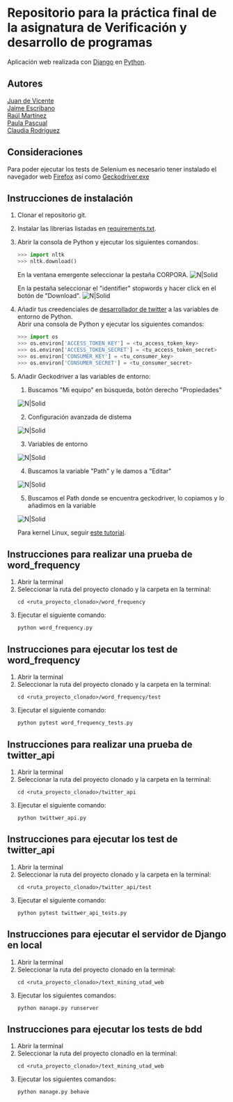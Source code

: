 # Repositorio para la práctica final de la asignatura de Verificación y desarrollo de programas
Aplicación web realizada con [Django](https://www.djangoproject.com/) en [Python](https://www.python.org/).
## Autores
[Juan de Vicente](https://github.com/juanDeVicente)<br>
[Jaime Escribano](https://github.com/JaimeEscribano)<br>
[Raúl Martínez](https://github.com/Ayato27)<br>
[Paula Pascual](https://github.com/PaulaPascual)<br>
[Claudia Rodríguez](https://github.com/ClaudiaRodriguezM)<br>
## Consideraciones
Para poder ejecutar los tests de Selenium es necesario tener instalado el navegador web [Firefox](https://www.mozilla.org/firefox/new/)
así como [Geckodriver.exe](https://github.com/mozilla/geckodriver/releases)

## Instrucciones de instalación
1. Clonar el repositorio git.
2. Instalar las librerias listadas en [requirements.txt](https://github.com/juanDeVicente/textMiningUTAD/blob/master/requirements.txt).
3. Abrir la consola de Python y ejecutar los siguientes comandos:
    ```python
    >>> import nltk
    >>> nltk.download()
    ```
    En la ventana emergente seleccionar la pestaña CORPORA.
    ![N|Solid](https://jantoniomora.files.wordpress.com/2017/08/screenshot-43.png)
    
    En la pestaña seleccionar el "identifier" stopwords y hacer click en el botón de "Download".
    ![N|Solid](https://jantoniomora.files.wordpress.com/2017/08/screenshot-44.png)
4. Añadir tus creedenciales de [desarrollador de twitter](https://developer.twitter.com/en/apply-for-access) a las variables de entorno de Python.<br>
    Abrir una consola de Python y ejecutar los siguientes comandos:
    ```python
    >>> import os
    >>> os.environ['ACCESS_TOKEN_KEY'] = <tu_access_token_key> 
    >>> os.environ['ACCESS_TOKEN_SECRET'] = <tu_access_token_secret> 
    >>> os.environ['CONSUMER_KEY'] = <tu_consumer_key>
    >>> os.environ['CONSUMER_SECRET'] = <tu_consumer_secret>
    ```
 5. Añadir Geckodriver a las variables de entorno:
       1. Buscamos "Mi equipo" en búsqueda, botón derecho "Propiedades"
       
       ![N|Solid](https://66.media.tumblr.com/68f84548f7860c2f241a6ab56743d564/tumblr_ps9dkuIwib1tgpiouo5_400.png)
       
       2. Configuración avanzada de distema
       
       ![N|Solid](https://66.media.tumblr.com/aad8cc37b98764af396d78a6cce5858d/tumblr_ps9dkuIwib1tgpiouo4_400.png)
       
       3. Variables de entorno
       
       ![N|Solid](https://66.media.tumblr.com/5912bd67b7fb5fba004edf9263d429e4/tumblr_ps9dkuIwib1tgpiouo3_400.png)
       
       4. Buscamos la variable "Path" y le damos a "Editar"
       
       ![N|Solid](https://66.media.tumblr.com/c7b76c54601ae70b66f5b3508500c36b/tumblr_ps9dkuIwib1tgpiouo2_400.png)
       
       5. Buscamos el Path donde se encuentra geckodriver, lo copiamos y lo añadimos en la variable
       
       ![N|Solid](https://66.media.tumblr.com/e4fe1a0be91184313de4fe8ddc2092c1/tumblr_ps9dkuIwib1tgpiouo1_540.png)
       
       
       Para kernel Linux, seguir  [este tutorial](https://www.youtube.com/watch?v=VSmfKeTkL48).
        
## Instrucciones para realizar una prueba de word_frequency
1. Abrir la terminal
2. Seleccionar la ruta del proyecto clonado y la carpeta en la terminal:
    ```
    cd <ruta_proyecto_clonado>/word_frequency
    ```
3. Ejecutar el siguiente comando:
    ```
    python word_frequency.py
    ```
    
## Instrucciones para ejecutar los test de word_frequency
1. Abrir la terminal
2. Seleccionar la ruta del proyecto clonado y la carpeta en la terminal:
    ```
    cd <ruta_proyecto_clonado>/word_frequency/test
    ```
3. Ejecutar el siguiente comando:
    ```
    python pytest word_frequency_tests.py
    ```
    
## Instrucciones para realizar una prueba de twitter_api
1. Abrir la terminal
2. Seleccionar la ruta del proyecto clonado y la carpeta en la terminal:
    ```
    cd <ruta_proyecto_clonado>/twitter_api
    ```
3. Ejecutar el siguiente comando:
    ```
    python twittwer_api.py
    ```
    
## Instrucciones para ejecutar los test de twitter_api
1. Abrir la terminal
2. Seleccionar la ruta del proyecto clonado y la carpeta en la terminal:
    ```
    cd <ruta_proyecto_clonado>/twitter_api/test
    ```
3. Ejecutar el siguiente comando:
    ```
    python pytest twittwer_api_tests.py
    ```
    
## Instrucciones para ejecutar el servidor de Django en local
1. Abrir la terminal
2. Seleccionar la ruta del proyecto clonado en la terminal:
    ```
    cd <ruta_proyecto_clonado>/text_mining_utad_web
    ```
3. Ejecutar los siguientes comandos:
    ```
    python manage.py runserver
    ```
## Instrucciones para ejecutar los tests de bdd
1. Abrir la terminal
2. Seleccionar la ruta del proyecto clonadlo en la terminal:
    ```
    cd <ruta_proyecto_clonado>/text_mining_utad_web
    ```
3. Ejecutar los siguientes comandos:
    ```
    python manage.py behave
    ```
    
